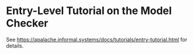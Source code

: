 # Entry-Level Tutorial on the Model Checker

See <https://apalache.informal.systems/docs/tutorials/entry-tutorial.html> for
details.
